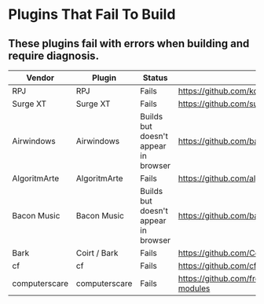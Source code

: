 # Plugins That Fail To Build

## These plugins fail with errors when building and require diagnosis.

| Vendor | Plugin | Status | Repo |
| ------ | ------ | ------ | ---- | 
| RPJ | RPJ | Fails | https://github.com/kockie69/RPJ |
| Surge XT | Surge XT | Fails | https://github.com/surge-synthesizer/surge-rack/ |
| Airwindows | Airwindows | Builds but doesn't appear in browser | https://github.com/baconpaul/airwin2rack |
| AlgoritmArte | AlgoritmArte | Fails | https://github.com/algoritmarte/AlgoritmarteVCVPlugin |
| Bacon Music | Bacon Music | Builds but doesn't appear in browser | https://github.com/baconpaul/BaconPlugs/ |
| Bark | Coirt / Bark | Fails | https://github.com/Coirt/Bark |
| cf | cf | Fails | https://github.com/cfoulc/cf |
| computerscare | computerscare | Fails | https://github.com/freddyz/computerscare-vcv-modules |
